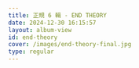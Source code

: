 ```yaml
---
title: 正規 6 輯 - END THEORY
date: 2024-12-30 16:15:57
layout: album-view
id: end-theory
cover: /images/end-theory-final.jpg
type: regular
---
```

